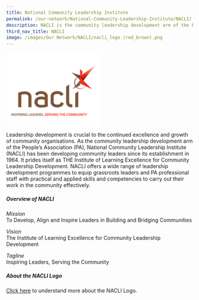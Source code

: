 ```yaml
---
title: National Community Leadership Institute
permalink: /our-network/National-Community-Leadership-Institute/NACLI/
description: NACLI is the community leadership development arm of the People's Association.
third_nav_title: NACLI
image: /images/Our Network/NACLI/nacli_logo (red_brown).png
---
```

<img style="width:250px"  align="center" src="/images/Our%20Network/NACLI/nacli%20logo%20tagline%20(website)%20(200%20x%20250).png">

Leadership development is crucial to the continued excellence and growth of community organisations. As the community leadership development arm of the People’s Association (PA), National Community Leadership Institute (NACLI) has been developing community leaders since its establishment in 1964. It prides itself as THE Institute of Learning Excellence for Community Leadership Development.  NACLI offers a wide range of leadership development programmes to equip grassroots leaders and PA professional staff with practical and applied skills and competencies to carry out their work in the community effectively.


##### Overview of NACLI

*Mission*<br>
To Develop, Align and Inspire Leaders in Building and Bridging Communities

*Vision*<br>
The Institute of Learning Excellence for Community Leadership Development

*Tagline*<br>
Inspiring Leaders, Serving the Community

##### About the NACLI Logo

[Click here](/files/NACLI/01%20NACLI/About%20NACLI%20Logo.pdf) to understand more about the NACLI Logo.